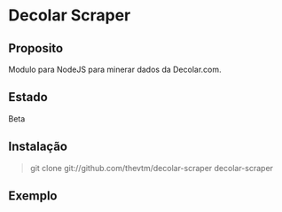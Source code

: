 # Decolar Scraper


## Proposito
Modulo para NodeJS para minerar dados da Decolar.com.

## Estado
Beta

## Instalação
>git clone git://github.com/thevtm/decolar-scraper decolar-scraper

## Exemplo
